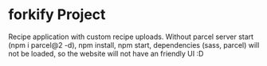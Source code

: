 # forkify Project

Recipe application with custom recipe uploads.
Without parcel server start (npm i parcel@2 -d), npm install, npm start, dependencies (sass, parcel) will not be loaded, so the website will not have an friendly UI :D
